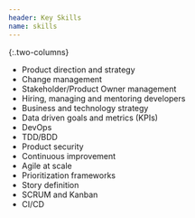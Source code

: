 ```yaml
---
header: Key Skills
name: skills
---
```

{:.two-columns}
*   Product direction and strategy
*   Change management
*   Stakeholder/Product Owner management
*   Hiring, managing and mentoring developers
*   Business and technology strategy
*   Data driven goals and metrics (KPIs)
*   DevOps
*   TDD/BDD
*   Product security
*   Continuous improvement
*   Agile at scale
*   Prioritization frameworks
*   Story definition
*   SCRUM and Kanban
*   CI/CD
